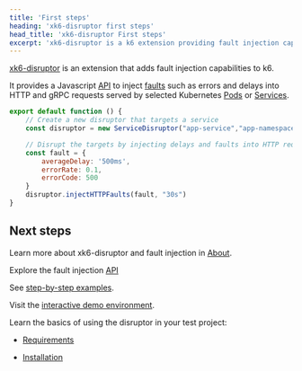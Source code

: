 ```yaml
---
title: 'First steps'
heading: 'xk6-disruptor first steps'
head_title: 'xk6-disruptor First steps'
excerpt: 'xk6-disruptor is a k6 extension providing fault injection capabilities to k6.'
---
```


[xk6-disruptor](https://github.com/grafana/xk6-disruptor) is an extension that adds fault injection capabilities to k6.

It provides a Javascript [API]((/javascript-api/xk6-disruptor/api)) to inject [faults](/javascript-api/xk6-disruptor/api/faults/) such as errors and delays into HTTP and gRPC requests served by selected Kubernetes [Pods](/javascript-api/xk6-disruptor/api/poddisruptor) or [Services](/javascript-api/xk6-disruptor/api/servicedisruptor).


```javascript
export default function () {
    // Create a new disruptor that targets a service
    const disruptor = new ServiceDisruptor("app-service","app-namespace");

    // Disrupt the targets by injecting delays and faults into HTTP request for 30 seconds
    const fault = {
        averageDelay: '500ms',
        errorRate: 0.1,
        errorCode: 500
    }
    disruptor.injectHTTPFaults(fault, "30s")
}
```

## Next steps

Learn more about xk6-disruptor and fault injection in [About](/javascript-api/xk6-disruptor/about).

Explore the fault injection [API](/javascript-api/xk6-disruptor/api)

See [step-by-step examples](/javascript-api/xk6-disruptor/examples).

Visit the [interactive demo environment](https://killercoda.com/grafana-xk6-disruptor/scenario/killercoda).

Learn the basics of using the disruptor in your test project:

- [Requirements](/javascript-api/xk6-disruptor/get-started/requirements)

- [Installation](/javascript-api/xk6-disruptor/get-started/installation)

